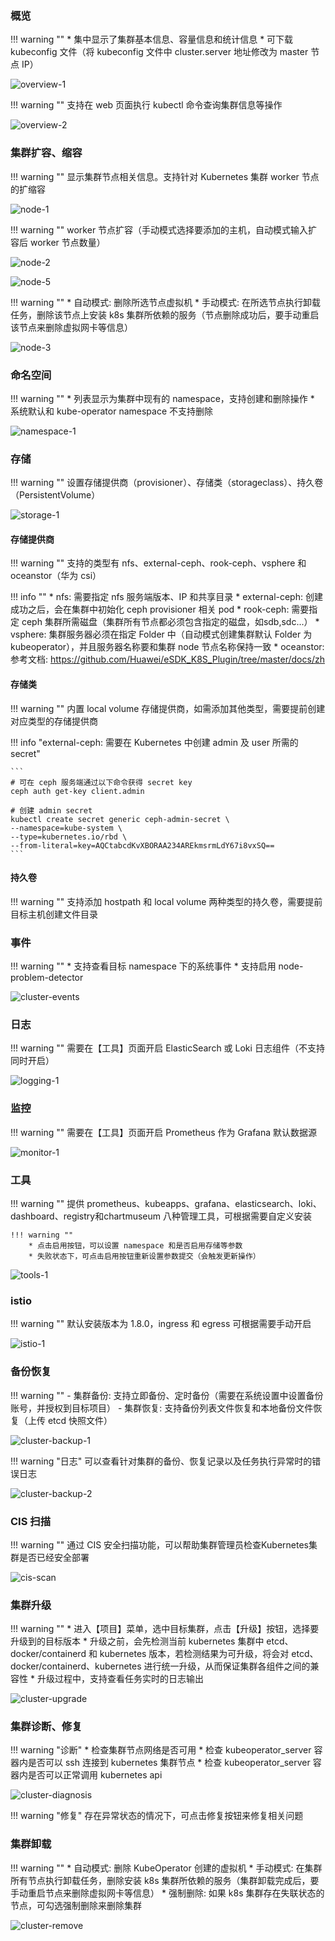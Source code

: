 
### 概览

!!! warning ""
    * 集中显示了集群基本信息、容量信息和统计信息
    * 可下载 kubeconfig 文件（将 kubeconfig 文件中 cluster.server 地址修改为 master 节点 IP）

![overview-1](../img/user_manual/cluster/overview-1.png)

!!! warning ""
    支持在 web 页面执行 kubectl 命令查询集群信息等操作

![overview-2](../img/user_manual/cluster/overview-2.png)

### 集群扩容、缩容

!!! warning ""
    显示集群节点相关信息。支持针对 Kubernetes 集群 worker 节点的扩缩容

![node-1](../img/user_manual/cluster/node-1.png)

!!! warning ""
    worker 节点扩容（手动模式选择要添加的主机，自动模式输入扩容后 worker 节点数量）

![node-2](../img/user_manual/cluster/node-2.png)

![node-5](../img/user_manual/cluster/node-3.png)

!!! warning ""
    * 自动模式: 删除所选节点虚拟机
    * 手动模式: 在所选节点执行卸载任务，删除该节点上安装 k8s 集群所依赖的服务（节点删除成功后，要手动重启该节点来删除虚拟网卡等信息）

![node-3](../img/user_manual/cluster/node-4.png)

### 命名空间

!!! warning ""
    * 列表显示为集群中现有的 namespace，支持创建和删除操作
    * 系统默认和 kube-operator namespace 不支持删除

![namespace-1](../img/user_manual/cluster/namespace-1.png)

### 存储

!!! warning ""
    设置存储提供商（provisioner）、存储类（storageclass）、持久卷（PersistentVolume）

![storage-1](../img/user_manual/cluster/storage-1.png)

#### 存储提供商

!!! warning ""
    支持的类型有 nfs、external-ceph、rook-ceph、vsphere 和 oceanstor（华为 csi）

!!! info ""
    * nfs: 需要指定 nfs 服务端版本、IP 和共享目录
    * external-ceph: 创建成功之后，会在集群中初始化 ceph provisioner 相关 pod
    * rook-ceph: 需要指定 ceph 集群所需磁盘（集群所有节点都必须包含指定的磁盘，如sdb,sdc...）
    * vsphere: 集群服务器必须在指定 Folder 中（自动模式创建集群默认 Folder 为 kubeoperator），并且服务器名称要和集群 node 节点名称保持一致
    * oceanstor: 参考文档: https://github.com/Huawei/eSDK_K8S_Plugin/tree/master/docs/zh

#### 存储类

!!! warning ""
    内置 local volume 存储提供商，如需添加其他类型，需要提前创建对应类型的存储提供商

!!! info "external-ceph: 需要在 Kubernetes 中创建 admin 及 user 所需的 secret"

    ```
    # 可在 ceph 服务端通过以下命令获得 secret key
    ceph auth get-key client.admin

    # 创建 admin secret
    kubectl create secret generic ceph-admin-secret \
    --namespace=kube-system \
    --type=kubernetes.io/rbd \
    --from-literal=key=AQCtabcdKvXBORAA234AREkmsrmLdY67i8vxSQ==
    ```

#### 持久卷

!!! warning ""
    支持添加 hostpath 和 local volume 两种类型的持久卷，需要提前目标主机创建文件目录

### 事件

!!! warning ""
    * 支持查看目标 namespace 下的系统事件
    * 支持启用 node-problem-detector

![cluster-events](../img/user_manual/cluster/cluster-events.png)

### 日志

!!! warning ""
    需要在【工具】页面开启 ElasticSearch 或 Loki 日志组件（不支持同时开启）

![logging-1](../img/user_manual/cluster/logging-1.png)

### 监控

!!! warning ""
    需要在【工具】页面开启 Prometheus 作为 Grafana 默认数据源

![monitor-1](../img/user_manual/cluster/monitor-1.png)

### 工具

!!! warning ""
    提供 prometheus、kubeapps、grafana、elasticsearch、loki、dashboard、registry和chartmuseum 八种管理工具，可根据需要自定义安装

    !!! warning ""
        * 点击启用按钮，可以设置 namespace 和是否启用存储等参数
        * 失败状态下，可点击启用按钮重新设置参数提交（会触发更新操作）

![tools-1](../img/user_manual/cluster/tools-1.png)

### istio

!!! warning ""
    默认安装版本为 1.8.0，ingress 和 egress 可根据需要手动开启

![istio-1](../img/user_manual/cluster/istio-1.png)

### 备份恢复

!!! warning ""
    - 集群备份: 支持立即备份、定时备份（需要在系统设置中设置备份账号，并授权到目标项目）
    - 集群恢复: 支持备份列表文件恢复和本地备份文件恢复（上传 etcd 快照文件）

![cluster-backup-1](../img/user_manual/cluster/cluster-backup-1.png)

!!! warning "日志"
    可以查看针对集群的备份、恢复记录以及任务执行异常时的错误日志

![cluster-backup-2](../img/user_manual/cluster/cluster-backup-2.png)

### CIS 扫描

!!! warning ""
    通过 CIS 安全扫描功能，可以帮助集群管理员检查Kubernetes集群是否已经安全部署

![cis-scan](../img/user_manual/cluster/cis-scan.png)

### 集群升级

!!! warning ""
    * 进入【项目】菜单，选中目标集群，点击【升级】按钮，选择要升级到的目标版本
    * 升级之前，会先检测当前 kubernetes 集群中 etcd、docker/containerd 和 kubernetes 版本，若检测结果为可升级，将会对 etcd、docker/containerd、kubernetes 进行统一升级，从而保证集群各组件之间的兼容性
    * 升级过程中，支持查看任务实时的日志输出

![cluster-upgrade](../img/user_manual/cluster/cluster-upgrade.png)

### 集群诊断、修复

!!! warning "诊断"
    * 检查集群节点网络是否可用
    * 检查 kubeoperator_server 容器内是否可以 ssh 连接到 kubernetes 集群节点
    * 检查 kubeoperator_server 容器内是否可以正常调用 kubernetes api

![cluster-diagnosis](../img/user_manual/cluster/cluster-diagnosis.png)

!!! warning "修复"
    存在异常状态的情况下，可点击修复按钮来修复相关问题

### 集群卸载

!!! warning ""
    * 自动模式: 删除 KubeOperator 创建的虚拟机
    * 手动模式: 在集群所有节点执行卸载任务，删除安装 k8s 集群所依赖的服务（集群卸载完成后，要手动重启节点来删除虚拟网卡等信息）
    * 强制删除: 如果 k8s 集群存在失联状态的节点，可勾选强制删除来删除集群

![cluster-remove](../img/user_manual/cluster/cluster-remove.png)
